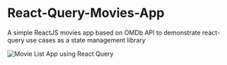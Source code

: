 # React-Query-Movies-App
A simple ReactJS movies app based on OMDb API to demonstrate react-query use cases as a state management library

![Movie List App using React Query](https://user-images.githubusercontent.com/1983286/118326220-4ff67700-b522-11eb-8bf7-6e5e637fc8c9.png)
